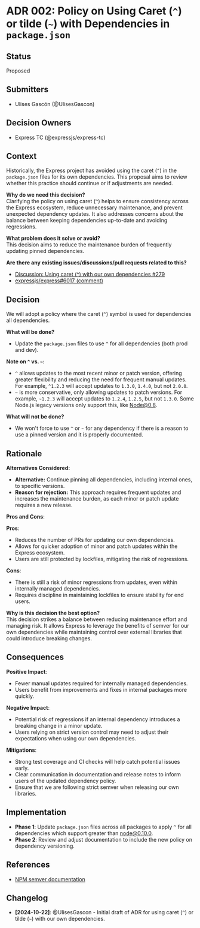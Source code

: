 # ADR 002: Policy on Using Caret (`^`) or tilde (`~`) with Dependencies in `package.json`

## Status
Proposed

## Submitters
- Ulises Gascón (@UlisesGascon)

## Decision Owners
- Express TC (@expressjs/express-tc)

## Context
Historically, the Express project has avoided using the caret (`^`) in the `package.json` files for its own dependencies. This proposal aims to review whether this practice should continue or if adjustments are needed.

**Why do we need this decision?**  
Clarifying the policy on using caret (`^`) helps to ensure consistency across the Express ecosystem, reduce unnecessary maintenance, and prevent unexpected dependency updates. It also addresses concerns about the balance between keeping dependencies up-to-date and avoiding regressions.

**What problem does it solve or avoid?**  
This decision aims to reduce the maintenance burden of frequently updating pinned dependencies.

**Are there any existing issues/discussions/pull requests related to this?**  
- [Discussion: Using caret (^) with our own dependencies #279](https://github.com/expressjs/discussions/issues/279)
- [expressjs/express#6017 (comment)](https://github.com/expressjs/express/issues/6017)

## Decision
We will adopt a policy where the caret (`^`) symbol is used for dependencies all dependencies.

**What will be done?**  
- Update the `package.json` files to use `^` for all dependencies (both prod and dev).

**Note on `^` vs. `~`:**  
- `^` allows updates to the most recent minor or patch version, offering greater flexibility and reducing the need for frequent manual updates. For example, `^1.2.3` will accept updates to `1.3.0`, `1.4.0`, but not `2.0.0`.
- `~` is more conservative, only allowing updates to patch versions. For example, `~1.2.3` will accept updates to `1.2.4`, `1.2.5`, but not `1.3.0`. Some Node.js legacy versions only support this, like Node@0.8.

**What will not be done?**  
- We won't force to use `^` or `~` for any dependency if there is a reason to use a pinned version and it is properly documented.

## Rationale

**Alternatives Considered:**
- **Alternative:** Continue pinning all dependencies, including internal ones, to specific versions.  
- **Reason for rejection:** This approach requires frequent updates and increases the maintenance burden, as each minor or patch update requires a new release.

**Pros and Cons**:

**Pros**:  
- Reduces the number of PRs for updating our own dependencies.
- Allows for quicker adoption of minor and patch updates within the Express ecosystem.
- Users are still protected by lockfiles, mitigating the risk of regressions.

**Cons**:  
- There is still a risk of minor regressions from updates, even within internally managed dependencies.
- Requires discipline in maintaining lockfiles to ensure stability for end users.

**Why is this decision the best option?**  
This decision strikes a balance between reducing maintenance effort and managing risk. It allows Express to leverage the benefits of semver for our own dependencies while maintaining control over external libraries that could introduce breaking changes.

## Consequences

**Positive Impact**:  
- Fewer manual updates required for internally managed dependencies.
- Users benefit from improvements and fixes in internal packages more quickly.

**Negative Impact**:  
- Potential risk of regressions if an internal dependency introduces a breaking change in a minor update.
- Users relying on strict version control may need to adjust their expectations when using our own dependencies.

**Mitigations**:
- Strong test coverage and CI checks will help catch potential issues early.
- Clear communication in documentation and release notes to inform users of the updated dependency policy.
- Ensure that we are following strict semver when releasing our own libraries.

## Implementation

- **Phase 1**: Update `package.json` files across all packages to apply `^` for all dependencies which support greater than node@0.10.0.
- **Phase 2**: Review and adjust documentation to include the new policy on dependency versioning.

## References
- [NPM semver documentation](https://docs.npmjs.com/cli/v6/using-npm/semver)

## Changelog
- **[2024-10-22]**: @UlisesGascon - Initial draft of ADR for using caret (`^`) or tilde (`~`) with our own dependencies.
